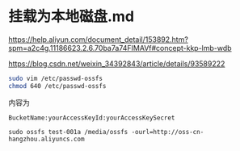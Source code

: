 # 挂载为本地磁盘.md
https://help.aliyun.com/document_detail/153892.htm?spm=a2c4g.11186623.2.6.70ba7a74FIMAVf#concept-kkp-lmb-wdb

https://blog.csdn.net/weixin_34392843/article/details/93589222
```sh
sudo vim /etc/passwd-ossfs
chmod 640 /etc/passwd-ossfs
```
内容为
```
BucketName:yourAccessKeyId:yourAccessKeySecret
```

```
sudo ossfs test-001a /media/ossfs -ourl=http://oss-cn-hangzhou.aliyuncs.com
```
